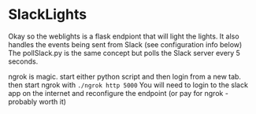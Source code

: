 # SlackLights  
Okay so the weblights is a flask endpiont that will light the lights.  It also handles the events being sent from Slack (see configuration info below)  
The pollSlack.py is the same concept but polls the Slack server every 5 seconds.  

ngrok is magic.  start either python script and then login from a new tab.  then start ngrok with `./ngrok http 5000`  You will need to login to the slack app on the internet
and reconfigure the endpoint (or pay for ngrok - probably worth it)


